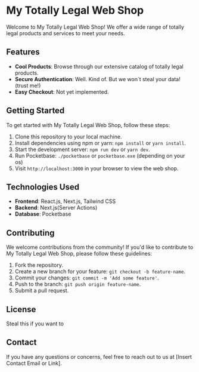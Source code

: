 # My Totally Legal Web Shop

Welcome to My Totally Legal Web Shop! We offer a wide range of totally legal products and services to meet your needs.

## Features

- **Cool Products**: Browse through our extensive catalog of totally legal products.
- **Secure Authentication**: Well. Kind of. But we won´t steal your data! (trust me!)
- **Easy Checkout**: Not yet implemented.


## Getting Started

To get started with My Totally Legal Web Shop, follow these steps:

1. Clone this repository to your local machine.
2. Install dependencies using npm or yarn: `npm install` or `yarn install`.
3. Start the development server: `npm run dev` or `yarn dev`.
4. Run Pocketbase: `./pocketbase` or `pocketbase.exe` (depending on your os)
5. Visit `http://localhost:3000` in your browser to view the web shop.

## Technologies Used

- **Frontend**: React.js, Next.js, Tailwind CSS
- **Backend**: Next.js(Server Actions)
- **Database**: Pocketbase

## Contributing

We welcome contributions from the community! If you'd like to contribute to My Totally Legal Web Shop, please follow these guidelines:

1. Fork the repository.
2. Create a new branch for your feature: `git checkout -b feature-name`.
3. Commit your changes: `git commit -m 'Add some feature'`.
4. Push to the branch: `git push origin feature-name`.
5. Submit a pull request.

## License

Steal this if you want to

## Contact

If you have any questions or concerns, feel free to reach out to us at [Insert Contact Email or Link].
